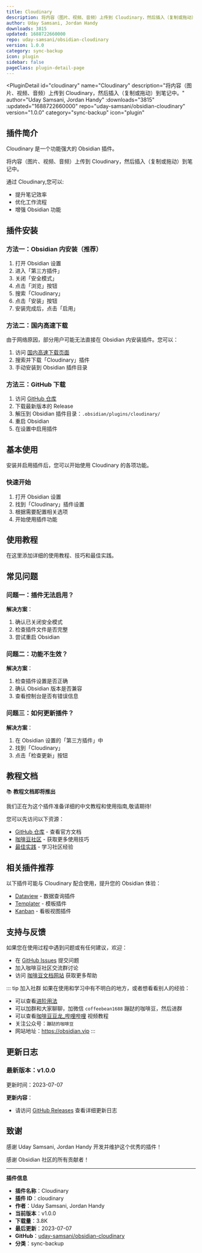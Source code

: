 ```yaml
---
title: Cloudinary
description: 将内容（图片、视频、音频）上传到 Cloudinary，然后插入（复制或拖动）到笔记中。
author: Uday Samsani, Jordan Handy
downloads: 3815
updated: 1688722660000
repo: uday-samsani/obsidian-cloudinary
version: 1.0.0
category: sync-backup
icon: plugin
sidebar: false
pageClass: plugin-detail-page
---
```


<PluginDetail
  id="cloudinary"
  name="Cloudinary"
  description="将内容（图片、视频、音频）上传到 Cloudinary，然后插入（复制或拖动）到笔记中。"
  author="Uday Samsani, Jordan Handy"
  :downloads="3815"
  :updated="1688722660000"
  repo="uday-samsani/obsidian-cloudinary"
  version="1.0.0"
  category="sync-backup"
  icon="plugin"
>

<!-- AUTO_GENERATED_START -->
## 插件简介

Cloudinary 是一个功能强大的 Obsidian 插件。

将内容（图片、视频、音频）上传到 Cloudinary，然后插入（复制或拖动）到笔记中。

通过 Cloudinary,您可以:

- 提升笔记效率
- 优化工作流程
- 增强 Obsidian 功能

<!-- AUTO_GENERATED_END -->

<!-- AUTO_GENERATED_START -->
## 插件安装

### 方法一：Obsidian 内安装（推荐）

1. 打开 Obsidian 设置
2. 进入「第三方插件」
3. 关闭「安全模式」
4. 点击「浏览」按钮
5. 搜索「Cloudinary」
6. 点击「安装」按钮
7. 安装完成后，点击「启用」

### 方法二：国内高速下载

由于网络原因，部分用户可能无法直接在 Obsidian 内安装插件。您可以：

1. 访问 [国内高速下载页面](/zh/documentation/obsidian-plugins-download.html)
2. 搜索并下载「Cloudinary」插件
3. 手动安装到 Obsidian 插件目录

### 方法三：GitHub 下载

1. 访问 [GitHub 仓库](https://github.com/uday-samsani/obsidian-cloudinary)
2. 下载最新版本的 Release
3. 解压到 Obsidian 插件目录：`.obsidian/plugins/cloudinary/`
4. 重启 Obsidian
5. 在设置中启用插件

## 基本使用

安装并启用插件后，您可以开始使用 Cloudinary 的各项功能。

### 快速开始

1. 打开 Obsidian 设置
2. 找到「Cloudinary」插件设置
3. 根据需要配置相关选项
4. 开始使用插件功能

<!-- AUTO_GENERATED_END -->

<!-- CUSTOM_CONTENT_START:tutorial -->
## 使用教程

在这里添加详细的使用教程、技巧和最佳实践。

<!-- CUSTOM_CONTENT_END:tutorial -->

<!-- SHARED_CONTENT_START -->
## 常见问题

### 问题一：插件无法启用？

**解决方案**：
1. 确认已关闭安全模式
2. 检查插件文件是否完整
3. 尝试重启 Obsidian

### 问题二：功能不生效？

**解决方案**：
1. 检查插件设置是否正确
2. 确认 Obsidian 版本是否兼容
3. 查看控制台是否有错误信息

### 问题三：如何更新插件？

**解决方案**：
1. 在 Obsidian 设置的「第三方插件」中
2. 找到「Cloudinary」
3. 点击「检查更新」按钮

## 教程文档

📚 **教程文档即将推出**

我们正在为这个插件准备详细的中文教程和使用指南,敬请期待!

您可以先访问以下资源：
- [GitHub 仓库](https://github.com/uday-samsani/obsidian-cloudinary) - 查看官方文档
- [咖啡豆社区](/zh/bases/) - 获取更多使用技巧
- [最佳实践](/zh/best-practices/) - 学习社区经验

## 相关插件推荐

以下插件可能与 Cloudinary 配合使用，提升您的 Obsidian 体验：

- [Dataview](/zh/plugins/dataview.html) - 数据查询插件
- [Templater](/zh/plugins/templater-obsidian.html) - 模板插件
- [Kanban](/zh/plugins/obsidian-kanban.html) - 看板视图插件

## 支持与反馈

如果您在使用过程中遇到问题或有任何建议，欢迎：

- 在 [GitHub Issues](https://github.com/uday-samsani/obsidian-cloudinary/issues) 提交问题
- 加入咖啡豆社区交流群讨论
- 访问 [咖啡豆文档网站](https://obsidian.vip) 获取更多帮助

::: tip 加入社群
如果在使用和学习中有不明白的地方，或者想看看别人的经验：
- 可以查看[进阶用法](/zh/advanced)
- 可以加群和大家聊聊，加微信 `coffeebean1688` 蹦跶的咖啡豆，然后进群
- 可以查看[咖啡豆豆龙_哔哩哔哩](https://space.bilibili.com/618777356) 视频教程
- 关注公众号：`蹦跶的咖啡豆`
- 网站地址：https://obsidian.vip
:::
<!-- SHARED_CONTENT_END -->

<!-- AUTO_GENERATED_START -->
## 更新日志

### 最新版本：v1.0.0

更新时间：2023-07-07

**更新内容**：
- 请访问 [GitHub Releases](https://github.com/uday-samsani/obsidian-cloudinary/releases) 查看详细更新日志

## 致谢

感谢 Uday Samsani, Jordan Handy 开发并维护这个优秀的插件！

感谢 Obsidian 社区的所有贡献者！

---

**插件信息**
- **插件名称**：Cloudinary
- **插件 ID**：cloudinary
- **作者**：Uday Samsani, Jordan Handy
- **当前版本**：v1.0.0
- **下载量**：3.8K
- **最后更新**：2023-07-07
- **GitHub**：[uday-samsani/obsidian-cloudinary](https://github.com/uday-samsani/obsidian-cloudinary)
- **分类**：sync-backup
<!-- AUTO_GENERATED_END -->

</PluginDetail>

